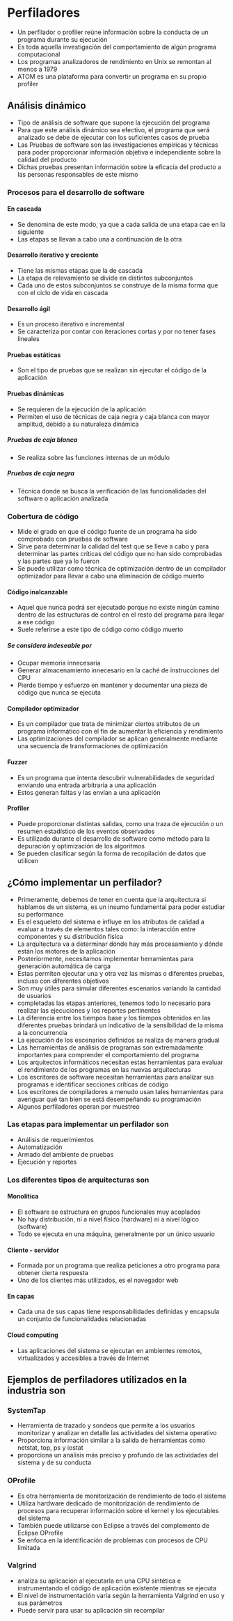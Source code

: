 # Perfiladores
- Un perfilador o profiler reúne información sobre la conducta de un programa durante su ejecución
- Es toda aquella investigación del  comportamiento de algún programa computacional
- Los programas analizadores de rendimiento en Unix se remontan al menos a 1979
- ATOM es una plataforma para convertir un programa en su propio profiler

## Análisis dinámico
- Tipo de análisis de software que supone la ejecución del programa
- Para que este análisis dinámico sea efectivo, el programa que será analizado se debe de ejecutar con los suficientes casos de prueba
- Las Pruebas de software son las investigaciones empíricas y técnicas para poder proporcionar información objetiva e independiente sobre la calidad del producto
- Dichas pruebas presentan información sobre la eficacia del producto a las personas responsables de este mismo

### Procesos para el desarrollo de software
#### En cascada
- Se denomina de este modo, ya que a cada salida de una etapa cae en la siguiente
- Las etapas se llevan a cabo una a continuación de la otra
#### Desarrollo iterativo y creciente
- Tiene las mismas etapas que la de cascada
- La etapa de relevamiento se divide en distintos subconjuntos
- Cada uno de estos subconjuntos se construye de la misma forma que con el ciclo de vida en cascada
#### Desarrollo ágil
- Es un proceso iterativo e incremental
- Se caracteriza por contar con iteraciones cortas y por no tener fases lineales
#### Pruebas estáticas
- Son el tipo de pruebas que se realizan sin ejecutar el código de la aplicación
#### Pruebas dinámicas
- Se requieren de la ejecución de la aplicación
- Permiten el uso de técnicas de caja negra y caja blanca con mayor amplitud, debido a su naturaleza dinámica
##### Pruebas de caja blanca
- Se realiza sobre las funciones internas de un módulo
##### Pruebas de caja negra
- Técnica donde se busca la verificación de las funcionalidades del software o aplicación analizada

### Cobertura de código
- Mide el grado en que el código fuente de un programa ha sido comprobado con pruebas de software
- Sirve para determinar la calidad del test que se lleve a cabo y para determinar las partes críticas del código que no han sido comprobadas y las partes que ya lo fueron
- Se puede utilizar como técnica de optimización dentro de un compilador optimizador para llevar a cabo una eliminación de código muerto
#### Código inalcanzable
- Aquel que nunca podrá ser ejecutado porque no existe ningún camino dentro de las estructuras de control en el resto del programa para llegar a ese código
- Suele referirse a este tipo de código como código muerto
##### Se considera indeseable por
- Ocupar memoria innecesaria
- Generar almacenamiento innecesario en la caché de instrucciones del CPU
- Pierde tiempo y esfuerzo en mantener y documentar una pieza de código que nunca se ejecuta
#### Compilador optimizador
- Es un compilador que trata de minimizar ciertos atributos de un programa informático con el fin de aumentar la eficiencia y rendimiento
- Las optimizaciones del compilador se aplican generalmente mediante una secuencia de transformaciones de optimización
#### Fuzzer
- Es un programa que intenta descubrir vulnerabilidades de seguridad enviando una entrada arbitraria a una aplicación
- Estos generan faltas y las envían a una aplicación
#### Profiler
- Puede proporcionar distintas salidas, como una traza de ejecución o un resumen estadístico de los eventos observados
- Es utilizado durante el desarrollo de software como método para la depuración y optimización de los algoritmos
- Se pueden clasificar según la forma de recopilación de datos que utilicen

## ¿Cómo implementar un perfilador?
- Primeramente, debemos de tener en cuenta que la arquitectura si hablamos de un sistema, es un insumo fundamental para poder estudiar su performance
- Es el esqueleto del sistema e influye en los atributos de calidad a evaluar a través de elementos tales como: la interacción entre componentes y su distribución física
- La arquitectura va a determinar dónde hay más procesamiento y dónde están los motores de la aplicación
- Posteriormente, necesitamos implementar herramientas para generación automática de carga
- Estas permiten ejecutar una y otra vez las mismas o diferentes pruebas, incluso con diferentes objetivos
- Son muy útiles para simular diferentes escenarios variando la cantidad de usuarios
- completadas las etapas anteriores, tenemos todo lo necesario para realizar las ejecuciones y los reportes pertinentes
- La diferencia entre los tiempos base y los tiempos obtenidos en las diferentes pruebas brindará un indicativo de la sensibilidad de la misma a la concurrencia
- La ejecución de los escenarios definidos se realiza de manera gradual
- Las herramientas de análisis de programas son extremadamente importantes para comprender el comportamiento del programa
- Los arquitectos informáticos necesitan estas herramientas para evaluar el rendimiento de los programas en las nuevas arquitecturas
- Los escritores de software necesitan herramientas para analizar sus programas e identificar secciones críticas de código
- Los escritores de compiladores a menudo usan tales herramientas para averiguar qué tan bien se está desempeñando su programación
- Algunos perfiladores operan por muestreo

### Las etapas para implementar un perfilador son
- Análisis de requerimientos
- Automatización
- Armado del ambiente de pruebas
- Ejecución y reportes

### Los diferentes tipos de arquitecturas son
#### Monolítica
- El software se estructura en grupos funcionales muy acoplados
- No hay distribución, ni a nivel físico (hardware) ni a nivel lógico (software)
- Todo se ejecuta en una máquina, generalmente por un único usuario
#### Cliente - servidor
- Formada por un programa que realiza peticiones a otro programa para obtener cierta respuesta
- Uno de los clientes más utilizados, es el navegador web
#### En capas
- Cada una de sus capas tiene responsabilidades definidas y encapsula un conjunto de funcionalidades relacionadas
#### Cloud computing
- Las aplicaciones del sistema se ejecutan en ambientes remotos, virtualizados y accesibles a través de Internet

## Ejemplos de perfiladores utilizados en la industria son
### SystemTap
- Herramienta de trazado y sondeos que permite a los usuarios monitorizar y analizar en detalle las actividades del sistema operativo 
- Proporciona información similar a la salida de herramientas como netstat, top, ps y iostat
- proporciona un análisis más preciso y profundo de las actividades del sistema y de su conducta
### OProfile
- Es otra herramienta de monitorización de rendimiento de todo el sistema
- Utiliza hardware dedicado de monitorización de rendimiento de procesos para recuperar información sobre el kernel y los ejecutables del sistema
- También puede utilizarse con Eclipse a través del complemento de Eclipse OProfile
- Se enfoca en la identificación de problemas con procesos de CPU limitada
### Valgrind
- analiza su aplicación al ejecutarla en una CPU sintética e instrumentando el código de aplicación existente mientras se ejecuta
- El nivel de instrumentación varía según la herramienta Valgrind en uso y sus parámetros
- Puede servir para usar su aplicación sin recompilar
